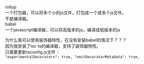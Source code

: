 rollup  
    一个打包器，可以将多个小的js文件，打包成一个或多个js文件。  
    不是编译器。  
babel  
    一个javascript编译器，可以将高版本的js，编译成低版本的js  


为什么我可以使用装饰器特性，在没有安装babel的情况下？？？  
    因为我安装了tsc ts的编译器，支持了装饰器特性。  
    只需要更新tsconfig.js文件：  
    ```
        "experimentalDecorators": true,
        "emitDecoratorMetadata": true,
    ```